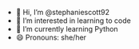- 👋 Hi, I’m @stephaniescott92
- 👀 I’m interested in learning to code
- 🌱 I’m currently learning Python
- 😄 Pronouns: she/her

<!---
stephaniescott92/stephaniescott92 is a ✨ special ✨ repository because its `README.md` (this file) appears on your GitHub profile.
You can click the Preview link to take a look at your changes.
--->
